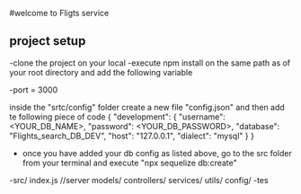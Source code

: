 #welcome to Fligts service

## project setup

-clone the project on your local
-execute npm install on the same path as of your root directory and add the following variable

-port = 3000

inside the "srtc/config" folder create  a new file "config.json" and then add te following piece of code 
{
  "development": {
    "username":  <YOUR_DB_NAME>,
    "password": <YOUR_DB_PASSWORD>,
    "database": "Flights_search_DB_DEV",
    "host": "127.0.0.1",
    "dialect": "mysql"
  }
}
- once you have added your db config as listed above, go to the src folder from your terminal and execute "npx sequelize db:create"

-src/
 index.js //server
 models/
 controllers/
 services/
 utils/
 config/
-tes